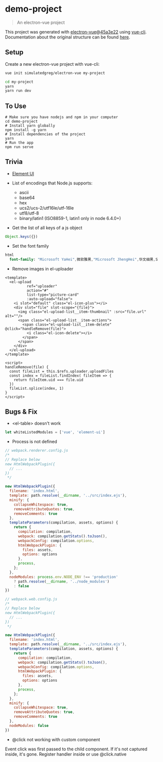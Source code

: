 # demo-project

> An electron-vue project

This project was generated with [electron-vue](https://github.com/SimulatedGREG/electron-vue)@[45a3e22](https://github.com/SimulatedGREG/electron-vue/tree/45a3e224e7bb8fc71909021ccfdcfec0f461f634) using [vue-cli](https://github.com/vuejs/vue-cli). Documentation about the original structure can be found [here](https://simulatedgreg.gitbooks.io/electron-vue/content/index.html).

## Setup

Create a new electron-vue project with vue-cli:

```bash
vue init simulatedgreg/electron-vue my-project

cd my-project
yarn
yarn run dev
```

## To Use

```shell
# Make sure you have nodejs and npm in your computer
cd demo-project
# Install yarn globally
npm install -g yarn
# Install dependencies of the project
yarn
# Run the app
npm run serve
```

## Trivia

- [Element UI](https://element.eleme.io/#/zh-CN)

- List of encodings that Node.js supports:

    - ascii
    - base64
    - hex
    - ucs2/ucs-2/utf16le/utf-16le
    - utf8/utf-8
    - binary/latin1 (ISO8859-1, latin1 only in node 6.4.0+)

- Get the list of all keys of a js object

```js
Object.keys({})
```

- Set the font family

```sass
html
  font-family: "Microsoft YaHei",微软雅黑,"Microsoft JhengHei",华文细黑,STHeiti,MingLiu,serif
```

- Remove images in el-uploader

```vue
<template>
  <el-upload
          ref="uploader"
          action="#"
          list-type="picture-card"
          :auto-upload="false">
    <i slot="default" class="el-icon-plus"></i>
    <div slot="file" slot-scope="{file}">
      <img class="el-upload-list__item-thumbnail" :src="file.url" alt=""/>
      <span class="el-upload-list__item-actions">
        <span class="el-upload-list__item-delete" @click="handleRemove(file)">
          <i class="el-icon-delete"></i>
        </span>
      </span>
    </div>
  </el-upload>
</template>

<script>
handleRemove(file) {
  const fileList = this.$refs.uploader.uploadFiles
  const index = fileList.findIndex( fileItem => {
    return fileItem.uid === file.uid
  })
  fileList.splice(index, 1)
}
</script>
```

## Bugs & Fix
- &lt;el-table&gt; doesn't work
```js
let whiteListedModules = ['vue', 'element-ui']
```

- Process is not defined
```js
// webpack.renderer.config.js
/*
// Replace below
new HtmlWebpackPlugin({
  // ...
})
 */

new HtmlWebpackPlugin({
  filename: 'index.html',
  template: path.resolve(__dirname, '../src/index.ejs'),
  minify: {
    collapseWhitespace: true,
    removeAttributeQuotes: true,
    removeComments: true
  },
  templateParameters(compilation, assets, options) {
    return {
      compilation: compilation,
      webpack: compilation.getStats().toJson(),
      webpackConfig: compilation.options,
      htmlWebpackPlugin: {
        files: assets,
        options: options
      },
      process,
    };
  },
  nodeModules: process.env.NODE_ENV !== 'production'
    ? path.resolve(__dirname, '../node_modules')
    : false
})
```

```js
// webpack.web.config.js
/*
// Replace below
new HtmlWebpackPlugin({
  // ...
})
 */

new HtmlWebpackPlugin({
  filename: 'index.html',
  template: path.resolve(__dirname, '../src/index.ejs'),
  templateParameters(compilation, assets, options) {
    return {
      compilation: compilation,
      webpack: compilation.getStats().toJson(),
      webpackConfig: compilation.options,
      htmlWebpackPlugin: {
        files: assets,
        options: options
      },
      process,
    };
  },
  minify: {
    collapseWhitespace: true,
    removeAttributeQuotes: true,
    removeComments: true
  },
  nodeModules: false
})
```

- @click not working with custom component

Event click was first passed to the child component. If it's not captured inside, it's gone. Register handler inside or use @click.native
